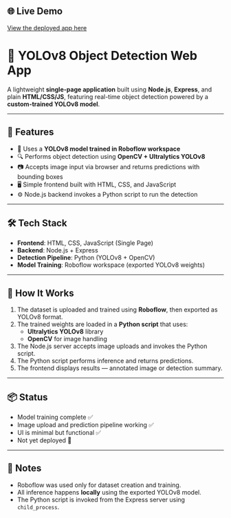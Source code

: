 ## 🌐 Live Demo
[View the deployed app here](https://vegetable-detection-ogg6.onrender.com/)

# 🎯 YOLOv8 Object Detection Web App

A lightweight **single-page application** built using **Node.js**, **Express**, and plain **HTML/CSS/JS**, featuring real-time object detection powered by a **custom-trained YOLOv8 model**.

---

## 🚀 Features

- 🧠 Uses a **YOLOv8 model trained in Roboflow workspace**
- 🔍 Performs object detection using **OpenCV + Ultralytics YOLOv8**
- 📷 Accepts image input via browser and returns predictions with bounding boxes
- 🖥️ Simple frontend built with HTML, CSS, and JavaScript
- ⚙️ Node.js backend invokes a Python script to run the detection

---

## 🛠️ Tech Stack

- **Frontend**: HTML, CSS, JavaScript (Single Page)
- **Backend**: Node.js + Express
- **Detection Pipeline**: Python (YOLOv8 + OpenCV)
- **Model Training**: Roboflow workspace (exported YOLOv8 weights)

---

## 🧠 How It Works

1. The dataset is uploaded and trained using **Roboflow**, then exported as YOLOv8 format.
2. The trained weights are loaded in a **Python script** that uses:
   - **Ultralytics YOLOv8** library
   - **OpenCV** for image handling
3. The Node.js server accepts image uploads and invokes the Python script.
4. The Python script performs inference and returns predictions.
5. The frontend displays results — annotated image or detection summary.

---

## 📦 Status

- Model training complete ✅  
- Image upload and prediction pipeline working ✅  
- UI is minimal but functional ✅  
- Not yet deployed 🚧

---

## 📌 Notes

- Roboflow was used only for dataset creation and training.
- All inference happens **locally** using the exported YOLOv8 model.
- The Python script is invoked from the Express server using `child_process`.

